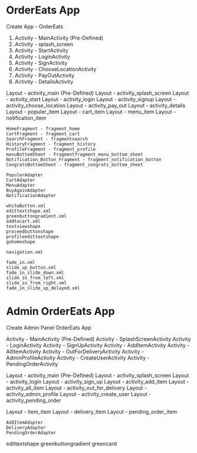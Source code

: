 # OrderEats App

Create App - OrderEats

<!-- Create Activity Files -->

1. Activity - MainActivity (Pre-Defined)
2. Activity - splash_screen
3. Activity - StartActivity
4. Activity - LoginActivity
5. Activity - SignActivity
6. Activity - ChooseLocationActivity
7. Activity - PayOutActivity
8. Activity - DetailsActivity

<!-- Create Layout Files -->

Layout - activity_main (Pre-Defined)
Layout - activity_splash_screen
Layout - activity_start
Layout - activity_login
Layout - activity_signup
Layout - activity_choose_location
Layout - activity_pay_out
Layout - activity_details
Layout - populer_item
Layout - cart_item
Layout - menu_item
Layout - notification_item

<!-- Create Fragments Files -->

    HomeFragment - fragment_home
    CartFragment - fragment_cart
    SearchFragment - fragmentsearch
    HistoryFragment - fragment_history
    ProfileFragment - fragment_profile
    menuBottomSheet - Fragmentfragment_menu_bottom_sheet
    Notification_Botton_Fragment - fragment_notification_botton
    CongratsBottomSheet - fragment_congrats_bottom_sheet

<!-- Create Adapter Files -->

    PopulerAdapter
    CartAdapter
    MenuAdapter
    BuyAgainAdapter
    NotificationAdapter

<!-- Create Drawable Files -->

    whitwButton.xml
    edittextshape.xml
    greenbuttongradient.xml
    addtocart.xml
    textviewshape
    proceedbuttonshape
    profileedittextshape
    gohomeshape

<!-- Create Navigation File -->

    navigation.xml

<!-- Create Animations File -->

    fade_in.xml
    slide_up_button.xml
    fade_in_slide_down.xml
    slide_in_from_left.xml
    slide_in_from_right.xml
    fade_in_slide_up_delayed.xml

# Admin OrderEats App

Create Admin Panel OrderEats App

<!-- Adimn Panel All Files -->

<!-- Create Activity Files -->

Activity - MainActivity (Pre-Defined)
Activity - SplashScreenActivity
Activity - LoginActivity
Activity - SignUpActivity
Activity - AddItemActivity
Activity - AllItemActivity
Activity - OutForDeliveryActivity
Activity - AdminProfileActivity
Activity - CreateUserActivity
Activity - PendingOrderActivity

<!-- Create Layout Files -->

Layout - activity_main (Pre-Defined)
Layout - activity_splash_screen
Layout - activity_login
Layout - activity_sign_up
Layout - activity_add_item
Layout - activity_all_item
Layout - activity_out_for_delivery
Layout - activity_admin_profile
Layout - activity_create_user
Layout - activity_pending_order

Layout - item_item
Layout - delivery_item
Layout - pending_order_item

<!-- Create Adapter Files -->

    AddItemAdapter
    DeliveryAdapter
    PendingOrderAdapter

<!-- Create Drawable Files -->

edittextshape
greenbuttongradient
greencard
